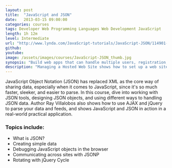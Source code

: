 ```yaml
---
layout: post
title:  "JavaScript and JSON"
date:   2013-03-15 09:00:00
categories: courses
tags: Developer Web Programming Languages Web Development JavaScript
length: 1h 12m
level: Intermediate
url: "http://www.lynda.com/JavaScript-tutorials/JavaScript-JSON/114901-2.html"
github: 
youtube: 
image: /assets/images/courses/JavaScript-JSON_thumb.jpg
synopsis: "Build web apps that can handle multiple users, registration, and real-time data, with AngularJS."
description: "Managing a Hosted Web Site shows how to set up a web site on a host's server and perform common server tasks. Working in two web hosting utilities, cPanel and Plesk, as well as in a custom control panel, author Ray Villalobos explores purchasing a domain, setting up FTP accounts, and configuring web mail. The course also explains setting up password protection, creating a MySQL database, and working with subdomains."
---
```


JavaScript Object Notation (JSON) has replaced XML as the core way of sharing data, especially when it comes to JavaScript, since it's so much faster, sleeker, and easier to parse. In this course, dive into working with JSON tools, designing JSON objects, and using different ways to handling JSON data. Author Ray Villalobos also shows how to use AJAX and jQuery to parse your data and feeds, and shows JavaScript and JSON in action in a real-world practical application.

### Topics include:

- What is JSON?
- Creating simple data
- Debugging JavaScript objects in the browser
- Communicating across sites with JSONP
- Rotating with jQuery Cycle
